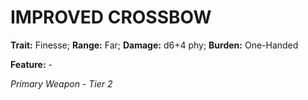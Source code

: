 # IMPROVED CROSSBOW

**Trait:** Finesse; **Range:** Far; **Damage:** d6+4 phy; **Burden:** One-Handed

**Feature:** -

*Primary Weapon - Tier 2*